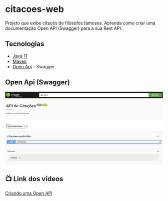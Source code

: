 # citacoes-web

  Projeto que exibe citaçẽs de filósofos famosos. Aprenda como criar uma documentação Open API (Swagger) para a sua Rest API.
  
  
  ## Tecnologias

- [Java 11](https://youtu.be/_NCt_82M0MA)
- [Maven](https://youtu.be/edF1G8RYDTU)
- [Open Api](https://www.openapis.org/) - Swagger

## Open Api (Swagger)


 ![Open API](OpenAPI.png)




## 📺 Link dos vídeos

 [Criando uma Open API]()
